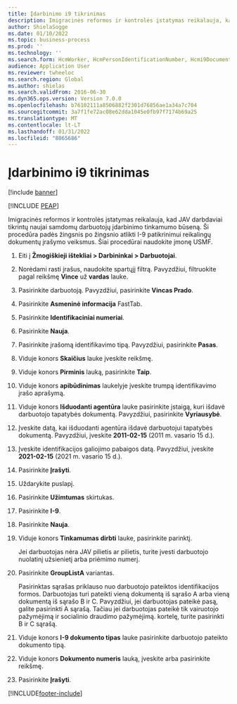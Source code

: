 ```yaml
---
title: Įdarbinimo i9 tikrinimas
description: Imigracinės reformos ir kontrolės įstatymas reikalauja, kad JAV darbdaviai tikrintų naujai samdomų darbuotojų įdarbinimo tinkamumo būseną.
author: ShielaSogge
ms.date: 01/10/2022
ms.topic: business-process
ms.prod: ''
ms.technology: ''
ms.search.form: HcmWorker, HcmPersonIdentificationNumber, Hcmi9Document
audience: Application User
ms.reviewer: twheeloc
ms.search.region: Global
ms.author: shielas
ms.search.validFrom: 2016-06-30
ms.dyn365.ops.version: Version 7.0.0
ms.openlocfilehash: b76102111a8506882f2301d76856ae1a34a7c704
ms.sourcegitcommit: 3a7f1fe72ac08e62dda1045e0fb97f7174b69a25
ms.translationtype: MT
ms.contentlocale: lt-LT
ms.lasthandoff: 01/31/2022
ms.locfileid: "8065686"
---
```

# <a name="employment-verification-i9-verification"></a>Įdarbinimo i9 tikrinimas

[!include [banner](../../../includes/banner.md)]


[!INCLUDE [PEAP](../../../../../includes/peap-1.md)]

Imigracinės reformos ir kontrolės įstatymas reikalauja, kad JAV darbdaviai tikrintų naujai samdomų darbuotojų įdarbinimo tinkamumo būseną. Ši procedūra padės žingsnis po žingsnio atlikti I-9 patikrinimui reikalingų dokumentų įrašymo veiksmus. Šiai procedūrai naudokite įmonę USMF.

1. Eiti į **Žmogiškieji ištekliai \> Darbininkai \> Darbuotojai**.
2. Norėdami rasti įrašus, naudokite spartųjį filtrą. Pavyzdžiui, filtruokite pagal reikšmę **Vince** už **vardas** lauke.
3. Pasirinkite darbuotoją. Pavyzdžiui, pasirinkite **Vincas Prado**.
4. Pasirinkite **Asmeninė informacija** FastTab.
5. Pasirinkite **Identifikaciniai numeriai**.
6. Pasirinkite **Nauja**.
7. Pasirinkite įrašomą identifikavimo tipą. Pavyzdžiui, pasirinkite **Pasas**.
8. Viduje konors **Skaičius** lauke įveskite reikšmę.
9. Viduje konors **Pirminis** lauką, pasirinkite **Taip**.
10. Viduje konors **apibūdinimas** laukelyje įveskite trumpą identifikavimo įrašo aprašymą.
11. Viduje konors **Išduodanti agentūra** lauke pasirinkite įstaigą, kuri išdavė darbuotojo tapatybės dokumentą. Pavyzdžiui, pasirinkite **Vyriausybė**.
12. Įveskite datą, kai išduodanti agentūra išdavė darbuotojui tapatybės dokumentą. Pavyzdžiui, įveskite **2011-02-15** (2011 m. vasario 15 d.).
13. Įveskite identifikacijos galiojimo pabaigos datą. Pavyzdžiui, įveskite **2021-02-15** (2021 m. vasario 15 d.).
14. Pasirinkite **Įrašyti**.
15. Uždarykite puslapį.
16. Pasirinkite **Užimtumas** skirtukas.
17. Pasirinkite **I-9**.
18. Pasirinkite **Nauja**.
19. Viduje konors **Tinkamumas dirbti** lauke, pasirinkite parinktį.

    Jei darbuotojas nėra JAV pilietis ar pilietis, turite įvesti darbuotojo nuolatinį užsienietį arba priėmimo numerį.

20. Pasirinkite **GroupListA** variantas.

    Pasirinktas sąrašas priklauso nuo darbuotojo pateiktos identifikacijos formos. Darbuotojas turi pateikti vieną dokumentą iš sąrašo A arba vieną dokumentą iš sąrašo B ir C. Pavyzdžiui, jei darbuotojas pateikė pasą, galite pasirinkti A sąrašą. Tačiau jei darbuotojas pateikė tik vairuotojo pažymėjimą ir socialinio draudimo pažymėjimą. kortelę, turite pasirinkti B ir C sąrašą.

21. Viduje konors **I-9 dokumento tipas** lauke pasirinkite darbuotojo pateikto dokumento tipą.
22. Viduje konors **Dokumento numeris** lauką, įveskite arba pasirinkite reikšmę.
23. Pasirinkite **Įrašyti**.

[!INCLUDE[footer-include](../../../../../includes/footer-banner.md)]

